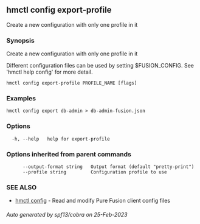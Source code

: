 ## hmctl config export-profile

Create a new configuration with only one profile in it

### Synopsis

Create a new configuration with only one profile in it

Different configuration files can be used by setting $FUSION_CONFIG.
See 'hmctl help config' for more detail.

```
hmctl config export-profile PROFILE_NAME [flags]
```

### Examples

```
hmctl config export db-admin > db-admin-fusion.json
```

### Options

```
  -h, --help   help for export-profile
```

### Options inherited from parent commands

```
      --output-format string   Output format (default "pretty-print")
      --profile string         Configuration profile to use
```

### SEE ALSO

* [hmctl config](hmctl_config.md)	 - Read and modify Pure Fusion client config files

###### Auto generated by spf13/cobra on 25-Feb-2023
